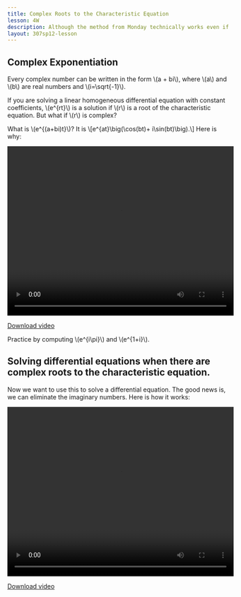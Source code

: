 ```yaml
---
title: Complex Roots to the Characteristic Equation
lesson: 4W
description: Although the method from Monday technically works even if the roots to the characteristic equation are not real, there is a way to eliminate the imaginary numbers by using sines and cosines. Section 3.3.
layout: 307sp12-lesson
---
```



## Complex Exponentiation

Every complex number can be written in the form \\(a + bi\\), where \\(a\\) and \\(b\\) are real numbers and \\(i=\sqrt{-1}\\).

If you are solving a linear homogeneous differential equation with constant coefficients, \\(e^{rt}\\) is a solution if \\(r\\) is a root of the characteristic equation. But what if \\(r\\) is complex?

What is \\(e^{(a+bi)t}\\)? It is \\[e^{at}\big(\cos(bt)+ i\sin(bt)\big).\\] Here is why:


<video id="video_2" class="video-js vjs-default-skin" controls
  preload="auto" width="512" height="384"
  data-setup="{}" >
  <source src="http://stream.uw.edu/grigg/ode/complex-exponential.mp4" type='video/mp4'>
</video>


[Download video](http://stream.uw.edu/grigg/ode/complex-exponential.mp4)


Practice by computing \\(e^{i\pi}\\) and \\(e^{1+i}\\).


## Solving differential equations when there are complex roots to the characteristic equation.

Now we want to use this to solve a differential equation. The good news is, we can eliminate the imaginary numbers. Here is how it works:


<video id="video_1" class="video-js vjs-default-skin" controls
  preload="auto" width="512" height="384"
  data-setup="{}" >
  <source src="http://stream.uw.edu/grigg/ode/lhcc-complex.mp4" type='video/mp4'>
</video>

[Download video](http://stream.uw.edu/grigg/ode/lhcc-complex.mp4)

